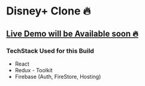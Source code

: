 # Disney+ Clone 🔥

<h2><a href="#">Live Demo will be Available soon 🔥</a></h2>

### TechStack Used for this Build

<ul>
    <li>React</li>
    <li>Redux - Toolkit</li>
    <li>Firebase (Auth, FireStore, Hosting)</li>
</ul> 